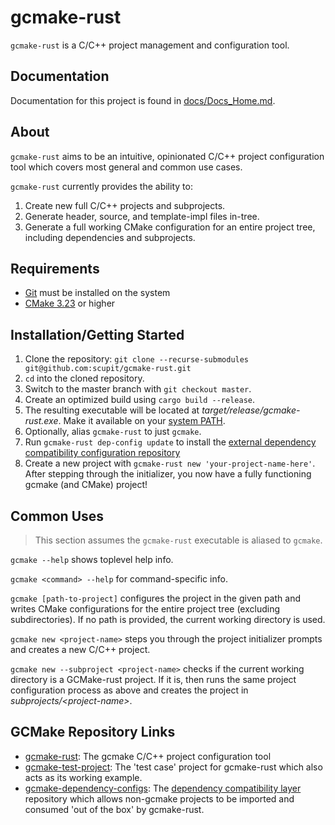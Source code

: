 # gcmake-rust

`gcmake-rust` is a C/C++ project management and configuration tool.

## Documentation

Documentation for this project is found in [docs/Docs_Home.md](docs/Docs_Home.md).

## About

`gcmake-rust` aims to be an intuitive, opinionated C/C++ project configuration tool which covers
most general and common use cases.

`gcmake-rust` currently provides the ability to:

1. Create new full C/C++ projects and subprojects.
2. Generate header, source, and template-impl files in-tree.
3. Generate a full working CMake configuration for an entire project tree, including dependencies
and subprojects.

## Requirements

- [Git](https://git-scm.com/) must be installed on the system
- [CMake 3.23](https://cmake.org/download/) or higher

## Installation/Getting Started

1. Clone the repository: `git clone --recurse-submodules git@github.com:scupit/gcmake-rust.git`
2. `cd` into the cloned repository.
3. Switch to the master branch with `git checkout master`.
4. Create an optimized build using `cargo build --release`.
5. The resulting executable will be located at *target/release/gcmake-rust.exe*.
    Make it available on your [system PATH](https://en.wikipedia.org/wiki/PATH_(variable)).
6. Optionally, alias `gcmake-rust` to just `gcmake`.
7. Run `gcmake-rust dep-config update` to install the
[external dependency compatibility configuration repository](docs/predefined_dependency_doc.md)
8. Create a new project with `gcmake-rust new 'your-project-name-here'`. After stepping through the
    initializer, you now have a fully functioning gcmake (and CMake) project!

## Common Uses

> This section assumes the `gcmake-rust` executable is aliased to `gcmake`.

`gcmake --help` shows toplevel help info.

`gcmake <command> --help` for command-specific info.

`gcmake [path-to-project]` configures the project in the given path and writes CMake configurations for the entire
project tree (excluding subdirectories).  If no path is provided, the current working directory is used.

`gcmake new <project-name>` steps you through the project initializer prompts and creates a new C/C++ project.

`gcmake new --subproject <project-name>` checks if the current working directory is a GCMake-rust project. If it is, then runs the same
project configuration process as above and creates the project in *subprojects/\<project-name\>*.

## GCMake Repository Links

- [gcmake-rust](https://github.com/scupit/gcmake-rust): The gcmake C/C++ project configuration tool
- [gcmake-test-project](https://github.com/scupit/gcmake-test-project): The 'test case' project for
    gcmake-rust which also acts as its working example.
- [gcmake-dependency-configs](https://github.com/scupit/gcmake-dependency-configs): The
    [dependency compatibility layer](predefined_dependency_doc.md) repository which allows non-gcmake
    projects to be imported and consumed 'out of the box' by gcmake-rust.
